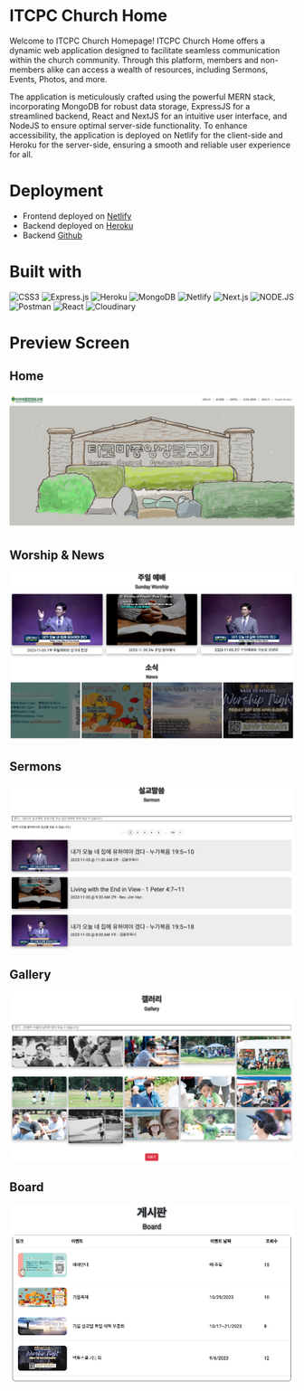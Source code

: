 # ITCPC Church Home

Welcome to ITCPC Church Homepage!  ITCPC Church Home offers a dynamic web application designed to facilitate seamless communication within the church community. Through this platform, members and non-members alike can access a wealth of resources, including Sermons, Events, Photos, and more.

The application is meticulously crafted using the powerful MERN stack, incorporating MongoDB for robust data storage, ExpressJS for a streamlined backend, React and NextJS for an intuitive user interface, and NodeJS to ensure optimal server-side functionality. To enhance accessibility, the application is deployed on Netlify for the client-side and Heroku for the server-side, ensuring a smooth and reliable user experience for all.

# Deployment
- Frontend deployed on [Netlify](https://itcpc.netlify.app/)
- Backend deployed on [Heroku](https://itcpc-server-79e06bc6dbc6.herokuapp.com)
- Backend [Github](https://github.com/jaylee1021/itcpc-server)

# Built with
![CSS3](https://img.shields.io/badge/CSS3-1572B6?style=for-the-badge&logo=css3&logoColor=white)
![Express.js](https://img.shields.io/badge/Express.js-000000?style=for-the-badge&logo=express&logoColor=white)
![Heroku](https://img.shields.io/badge/Heroku-430098?style=for-the-badge&logo=heroku&logoColor=white)
![MongoDB](https://img.shields.io/badge/MongoDB-4EA94B?style=for-the-badge&logo=mongodb&logoColor=white)
![Netlify](https://img.shields.io/badge/Netlify-00C7B7?style=for-the-badge&logo=netlify&logoColor=white)
![Next.js](https://img.shields.io/badge/next.js-000000?style=for-the-badge&logo=nextdotjs&logoColor=white)
![NODE.JS](https://img.shields.io/badge/Node.js-339933?style=for-the-badge&logo=nodedotjs&logoColor=white)
![Postman](https://img.shields.io/badge/Postman-FF6C37?style=for-the-badge&logo=Postman&logoColor=white)
![React](https://img.shields.io/badge/React-20232A?style=for-the-badge&logo=react&logoColor=61DAFB)
![Cloudinary](https://cdn.worldvectorlogo.com/logos/cloudinary-1.svg)

# **Preview Screen**
## Home
![Home](public/readme_asset/tcpc-home.png)
## Worship & News
![worship&news](public/readme_asset/sunday_worship&news.png)
## Sermons
![Sermons](public/readme_asset/sermon_page.png)
## Gallery
![Gallery](public/readme_asset/gallery.png)
## Board
![Board](public/readme_asset/board.png)
